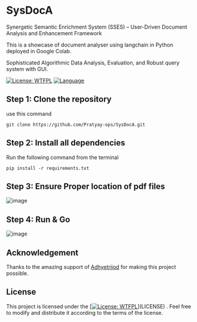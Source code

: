 # SysDocA
Synergetic Semantic Enrichment System (SSES) – User-Driven Document Analysis and Enhancement Framework 

This is a showcase of document analyser using langchain in Python deployed in Google Colab.

Sophisticated Algorithmic Data Analysis, Evaluation, and Robust query system with GUI.

[![License: WTFPL](https://img.shields.io/badge/License-WTFPL-brightgreen.svg)]([https://github.com/Pratyay-ops/Webscrapingshowcase/blob/main/LICENSE])
[![Language](https://img.shields.io/badge/language-python-blue.svg)](https://golang.org/)

## Step 1: Clone the repository
use this command
```
git clone https://github.com/Pratyay-ops/SysDocA.git
```

## Step 2: Install all dependencies
Run the following command from the terminal 
```
pip install -r requirements.txt
```
## Step 3: Ensure Proper location of pdf files
![image](https://github.com/Pratyay-ops/SysDocA/assets/133751979/96dbabb3-d9bb-4421-8272-9b4a061aa118)

## Step 4: Run & Go
![image](https://github.com/Pratyay-ops/SysDocA/assets/133751979/66fb0897-e5ca-4a1a-a06f-a060f758ff77)

## Acknowledgement
Thanks to the amazing support of [Adhyetrijod](https://github.com/adhyetrijod) for making this project possible.

## License

This project is licensed under the [[![License: WTFPL](https://img.shields.io/badge/License-WTFPL-brightgreen.svg)]([https://github.com/Pratyay-ops/Webscrapingshowcase/blob/main/LICENSE])](LICENSE) . Feel free to modify and distribute it according to the terms of the license.
